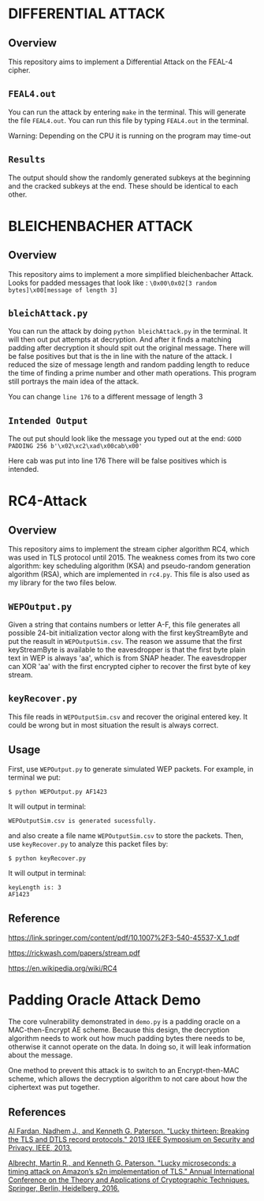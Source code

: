 # DIFFERENTIAL ATTACK

## Overview
This repository aims to implement a Differential Attack on the FEAL-4 cipher.

## `FEAL4.out`
You can run the attack by entering `make` in the terminal.
This will generate the file `FEAL4.out`.
You can run this file by typing `FEAL4.out` in the terminal.

Warning: Depending on the CPU it is running on the program may time-out

## `Results`
The output should show the randomly generated subkeys at the beginning and the cracked subkeys at the end.
These should be identical to each other.

# BLEICHENBACHER ATTACK

## Overview
This repository aims to implement a more simplified bleichenbacher Attack.
Looks for padded messages that look like :
`\0x00\0x02[3 random bytes]\x00[message of length 3]`

## `bleichAttack.py`
You can run the attack by doing `python bleichAttack.py` in the terminal.
It will then out put attempts at decryption. And after it finds a matching padding
after decryption it should spit out the original message. There will be false positives
but that is the in line with the nature of the attack. I reduced the size of message length and random padding length to reduce the time of finding a prime number and other math operations. This program still portrays the main idea of the attack.

You can change `line 176` to a different message of length 3

## `Intended Output`
The out put should look like the message you typed out at the end:
`GOOD PADDING
256
b'\x02\xc2\xad\x00cab\x00'`

Here cab was put into line 176
There will be false positives which is intended.

# RC4-Attack

## Overview
This repository aims to implement the stream cipher algorithm RC4,
which was used in TLS protocol until 2015.
The weakness comes from its two core algorithm:
key scheduling algorithm (KSA) and pseudo-random generation algorithm (RSA),
which are implemented in `rc4.py`. This file is also used as my library for the
two files below.

## `WEPOutput.py`
Given a string that contains numbers or letter A-F, this file generates all
possible 24-bit initialization vector along with the first keyStreamByte and put
the reasult in `WEPOutputSim.csv`. The reason we assume that the first
keyStreamByte is available to the eavesdropper is that the first byte plain text
in WEP is always 'aa', which is from SNAP header. The eavesdropper can XOR 'aa'
with the first encrypted cipher to recover the first byte of key stream.

## `keyRecover.py`
This file reads in `WEPOutputSim.csv` and recover the original entered key. It
could be wrong but in most situation the result is always correct.

## Usage
First, use `WEPOutput.py` to generate simulated WEP packets. For example,
in terminal we put:
```
$ python WEPOutput.py AF1423
```
It will output in terminal:
```
WEPOutputSim.csv is generated sucessfully.
```
and also create a file name `WEPOutputSim.csv` to store the packets.
Then, use `keyRecover.py` to analyze this packet files by:
```
$ python keyRecover.py
```
It will output in terminal:
```
keyLength is: 3
AF1423
```

## Reference
https://link.springer.com/content/pdf/10.1007%2F3-540-45537-X_1.pdf

https://rickwash.com/papers/stream.pdf

https://en.wikipedia.org/wiki/RC4

# Padding Oracle Attack Demo
The core vulnerability demonstrated in `demo.py` is a padding oracle on a MAC-then-Encrypt AE scheme. Because this design, the decryption algorithm needs to work out how much padding bytes there needs to be, otherwise it cannot operate on the data. In doing so, it will leak information about the message.

One method to prevent this attack is to switch to an Encrypt-then-MAC scheme, which allows the decryption algorithm to not care about how the ciphertext was put together.

## References
[Al Fardan, Nadhem J., and Kenneth G. Paterson. "Lucky thirteen: Breaking the TLS and DTLS record protocols." 2013 IEEE Symposium on Security and Privacy. IEEE, 2013.](http://www.isg.rhul.ac.uk/tls/TLStiming.pdf)

[Albrecht, Martin R., and Kenneth G. Paterson. "Lucky microseconds: a timing attack on Amazon’s s2n implementation of TLS." Annual International Conference on the Theory and Applications of Cryptographic Techniques. Springer, Berlin, Heidelberg, 2016.](https://eprint.iacr.org/2015/1129.pdf)
